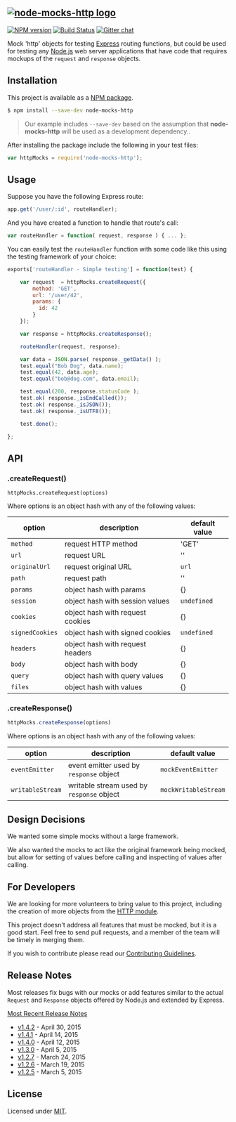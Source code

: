 [![node-mocks-http logo][nmh-logo]][nmh-url]
---
[![NPM version][npm-badge]][npm-url]
[![Build Status][travis-badge]][travis-url]
[![Gitter chat][gitter-badge]][gitter-url]


Mock 'http' objects for testing [Express][express-url]
routing functions, but could be used for testing any
[Node.js][node-url] web server applications that have
code that requires mockups of the `request` and `response` objects.

## Installation

This project is available as a
[NPM package][npm-url].

```bash
$ npm install --save-dev node-mocks-http
```

> Our example includes `--save-dev` based on the assumption that **node-mocks-http** will be used as a development dependency..

After installing the package include the following in your test files:

```js
var httpMocks = require('node-mocks-http');
```

## Usage

Suppose you have the following Express route:

```js
app.get('/user/:id', routeHandler);
```

And you have created a function to handle that route's call:

```js
var routeHandler = function( request, response ) { ... };
```

You can easily test the `routeHandler` function with some code like
this using the testing framework of your choice:

```js
exports['routeHandler - Simple testing'] = function(test) {

    var request  = httpMocks.createRequest({
        method: 'GET',
        url: '/user/42',
        params: {
          id: 42
        }
    });

    var response = httpMocks.createResponse();

    routeHandler(request, response);

    var data = JSON.parse( response._getData() );
    test.equal("Bob Dog", data.name);
    test.equal(42, data.age);
    test.equal("bob@dog.com", data.email);

    test.equal(200, response.statusCode );
    test.ok( response._isEndCalled());
    test.ok( response._isJSON());
    test.ok( response._isUTF8());

    test.done();

};
```

## API
### .createRequest()

```
httpMocks.createRequest(options)
```

Where options is an object hash with any of the following values:

option | description | default value
------ | ----------- | -------------
`method`| request HTTP method | 'GET'
`url` | request URL | ''
`originalUrl` | request original URL | `url`
`path` | request path | ''
`params` | object hash with params | {}
`session` | object hash with session values | `undefined`
`cookies` | object hash with request cookies | {}
`signedCookies` | object hash with signed cookies | `undefined`
`headers` | object hash with request headers | {}
`body` | object hash with body | {}
`query` | object hash with query values | {}
`files` | object hash with values | {}

### .createResponse()

```js
httpMocks.createResponse(options)
```

Where options is an object hash with any of the following values:

option | description | default value
------ | ----------- | -------------
`eventEmitter` | event emitter used by `response` object | `mockEventEmitter`
`writableStream`  | writable stream used by `response` object | `mockWritableStream`

## Design Decisions

We wanted some simple mocks without a large framework.

We also wanted the mocks to act like the original framework being
mocked, but allow for setting of values before calling and inspecting
of values after calling.

## For Developers

We are looking for more volunteers to bring value to this project,
including the creation of more objects from the
[HTTP module][node-http-module-url].

This project doesn't address all features that must be
mocked, but it is a good start. Feel free to send pull requests,
and a member of the team will be timely in merging them.

If you wish to contribute please read our [Contributing Guidelines](CONTRIBUTING.md).


## Release Notes

Most releases fix bugs with our mocks or add features similar to the
actual `Request` and `Response` objects offered by Node.js and extended
by Express.

[Most Recent Release Notes][release-notes]

* [v1.4.2][release-v1.4.2] - April 30, 2015
* [v1.4.1][release-v1.4.1] - April 14, 2015
* [v1.4.0][release-v1.4.0] - April 12, 2015
* [v1.3.0][release-v1.3.0] - April 5, 2015
* [v1.2.7][release-v1.2.7] - March 24, 2015
* [v1.2.6][release-v1.2.6] - March 19, 2015
* [v1.2.5][release-v1.2.5] - March 5, 2015


License
---

Licensed under [MIT](https://github.com/howardabrams/node-mocks-http/blob/master/LICENSE).

[nmh-logo]: https://raw.githubusercontent.com/wiki/howardabrams/node-mocks-http/images/nmh-logo-200x132.png
[nmh-url]: https://github.com/howardabrams/node-mocks-http

[npm-badge]: https://badge.fury.io/js/node-mocks-http.png
[npm-url]: https://www.npmjs.com/package/node-mocks-http

[travis-badge]: https://travis-ci.org/howardabrams/node-mocks-http.svg?branch=master
[travis-url]: https://travis-ci.org/howardabrams/node-mocks-http

[gitter-badge]: https://badges.gitter.im/howardabrams/node-mocks-http.png
[gitter-url]: https://gitter.im/howardabrams/node-mocks-http

[express-url]: http://expressjs.com/
[node-url]: http://www.nodejs.org
[node-http-module-url]: http://nodejs.org/docs/latest/api/http.html

[release-notes]: https://github.com/howardabrams/node-mocks-http/releases

[release-v1.4.2]: https://github.com/howardabrams/node-mocks-http/releases/tag/v1.4.2
[release-v1.4.1]: https://github.com/howardabrams/node-mocks-http/releases/tag/v1.4.1
[release-v1.4.0]: https://github.com/howardabrams/node-mocks-http/releases/tag/v1.4.0
[release-v1.3.0]: https://github.com/howardabrams/node-mocks-http/releases/tag/v1.3.0
[release-v1.2.7]: https://github.com/howardabrams/node-mocks-http/releases/tag/v1.2.7
[release-v1.2.6]: https://github.com/howardabrams/node-mocks-http/releases/tag/v1.2.6
[release-v1.2.5]: https://github.com/howardabrams/node-mocks-http/releases/tag/v1.2.5
